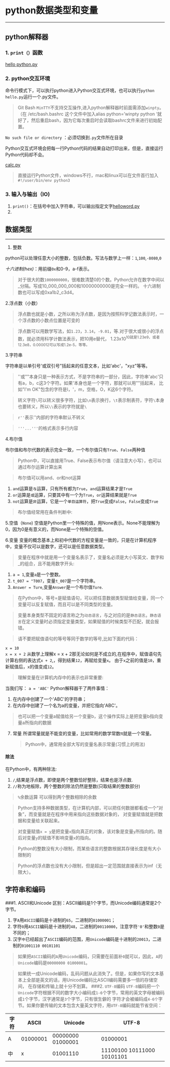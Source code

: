 # python数据类型和变量

---

## python解释器

### 1. `print（）`函数

[hello python.py](../helloword.py "hello python")

### 2. python交互环境

命令行模式下，可以执行python进入Python交互式环境，也可以执行`python hello.py`运行一个.py文件。

> Git Bash `MinTTY`不支持交互操作,进入python解释器时前面需添加`winpty`。（在 /etc/bash.bashrc 这个文件中加入alias python=’winpty python ‘就好了，然后重启bash，因为它每次重启时会读取bashrc文件来进行初始配置。

`No such file or directory` ：必须切换到`.py`文件所在目录

Python交互式环境会把每一行Python代码的结果自动打印出来，但是，直接运行Python代码却不会。

[calc.py](../calc.py "calc")

> 直接运行Python文件，windows不行，mac和linux可以在文件首行加入`#!/user/bin/env python3`

### 3. 输入与输出（IO)

1. `print()`：在括号中加入字符串，可以输出指定文字[helloword.py](../helloword.py "hello word")
2.

## 数据类型

---

1. 整数

python可以处理任意大小的整数，包括负数。写法与数学上一样：`1`,`100`,`-8080`,`0`

*十六进制(hex)*：用前缀`0x`和0-9，a-f表示。

> 对于很大的数`1000000000`，很难数清楚0的个数。Python允许在数字中间以_分隔。写成10_000_000_000和10000000000是完全一样的。 十六进制数也可以写成0xa1b2_c3d4。
>
2.浮点数（小数）
> 浮点数也就是小数，之所以称为浮点数，是因为按照科学记数法表示时，一个浮点数的小数点位置是可变的

> 浮点数可以用数学写法，如`1.23`，`3.14`，`-9.01`，等.对于很大或很小的浮点数，就必须用科学计数法表示，把10用e替代， 1.23x10<sup>10就是1.23e9，或者12.3e8，0.000012可以写成1.2e-5，等等。

3.字符串

字符串是以单引号'或双引号"括起来的任意文本，比如'abc'，"xyz"等等。
> ''或""本身只是一种表示方式，不是字符串的一部分，因此，字符串'abc'只有a，b，c这3个字符。如果'本身也是一个字符，那就可以用""括起来， 比如"I'm OK"包含的字符是I，'，m，空格，O，K这6个字符。

> 转义字符`\`可以转义很多字符，比如`\n`表示换行，`\t`表示制表符，字符`\`本身也要转义，所以`\\`表示的字符就是`\`

> `r''`表示''内部的字符串默认不转义

> `'''...'''`的格式表示多行内容

4.布尔值

布尔值和布尔代数的表示完全一致，一个布尔值只有`True`、`False`两种值
> Python中，可以直接用True、False表示布尔值（请注意大小写），也可以通过布尔运算计算出来

> 布尔值可以用and、or和not运算

1. `and`运算是`与`运算，只有所有都为`True`，`and`运算结果才是`True`
2. `or`运算是`或`运算，只要其中有一个为`True`，`or`运算结果就是`True`
3. `not`运算是`非`运算，它是一个`单目运算符`，把`True`变成`False`，`False`变成`True`

> 布尔值经常用在条件判断中:

5.空值（`None`)
空值是Python里一个特殊的值，用None表示。None不能理解为0，因为0是有意义的，而None是一个特殊的空值。

6.变量 变量的概念基本上和初中代数的方程变量是一致的，只是在计算机程序中，变量不仅可以是数字，还可以是任意数据类型。

> 变量在程序中就是用一个变量名表示了，变量名必须是大小写英文、数字和_的组合，且不能用数字开头:

1. `a = 1`,变量`a`是一个整数。
2. `t_007 = "T007`，变量`t_007`是一个字符串。
3. `Answer = Ture`,变量`Answer`是一个布尔值`Ture`.

> 在Python中，等号=是赋值语句，可以把任意数据类型赋值给变量，同一个变量可以反复赋值，而且可以是不同类型的变量。

> 变量本身类型不固定的语言称之为`动态语言`，与之对应的是`静态语言`。`静态语言`在定义变量时必须指定变量类型，如果赋值的时候类型不匹配，就会报错。

> 请不要把赋值语句的等号等同于数学的等号,比如下面的代码：

`x = 10`\
`x = x + 2`
从数学上理解x = x + 2那无论如何是不成立的,在程序中，赋值语句先计算右侧的表达式`x + 2`,，得到结果`12`，再赋给变量`x`。 由于`x`之前的值是`10`，重新赋值后，`x`的值变成`12`。

> 理解变量在计算机内存中的表示也非常重要:

当我们写：
`a = 'ABC'`
Python解释器干了两件事情：

1. 在内存中创建了一个'ABC'的字符串；
2. 在内存中创建了一个名为a的变量，并把它指向'ABC'。

>也可以把一个变量a赋值给另一个变量b，这个操作实际上是把变量b指向变量a所指向的数据

7. 常量
所谓常量就是不能变的变量，比如常用的数学常数π就是一个常量。
   >Python中，通常用全部大写的变量名表示常量(习惯上的用法)
   

#### 除法
在Python中，有两种除法:
1. `/`,结果是浮点数，即使是两个整数恰好整除，结果也是浮点数.
2. `//`称为地板除，两个整数的除法仍然是整数(只取结果的整数部分)
>`%`余数运算
可以得到两个整数相除的余数

>Python支持多种数据类型，在计算机内部，可以把任何数据都看成一个“对象”，而变量就是在程序中用来指向这些数据对象的，
对变量赋值就是把数据和变量给关联起来。

>对变量赋值`x = y`是把变量`x`指向真正的对象，该对象是变量`y`所指向的。随后对变量`y`的赋值不影响变量`x`的指向。

> Python的整数没有大小限制，而某些语言的整数根据其存储长度是有大小限制的

>Python的浮点数也没有大小限制，但是超出一定范围就直接表示为inf（无限大）。


## 字符串和编码
###1. ASCII和Unicode
 区别：ASCII编码是1个字节，而Unicode编码通常是2个字节。
   1.  字`A`用`ASCII`编码是十进制的`65`，二进制的`01000001`；
   2.  字符`0`用`ASCII`编码是十进制的`48`，二进制的`00110000`，注意字符`'0'`和整数`0`是不同的；
   3.  汉字`中`已经超出了`ASCII`编码的范围，用`Unicode`编码是十进制的`20013`，二进制的`01001110 00101101`
   > 如果把`ASCII`编码的`A`用`Unicode`编码，只需要在前面补`0`就可以，因此，`A`的`Unicode`编码是`00000000 01000001`。
   
   >如果统一成Unicode编码，乱码问题从此消失了。但是，如果你写的文本基本上全部是英文的话，用Unicode编码比ASCII编码需要多一倍的存储空间，
   在存储和传输上就十分不划算。
###2. `UTF-8`编码
>`UTF-8`编码把一个`Unicode`字符根据不同的数字大小编码成`1-6`个字节，常用的英文字母被编码成`1`个字节，汉字通常是`3`个字节，只有很生僻的
> 字符才会被编码成`4-6个`字节。如果你要传输的文本包含大量英文字符，用`UTF-8`编码就能节省空间：

| 字符 	| ASCII    	| Unicode           	| UTF-8                      	|
|------	|----------	|-------------------	|----------------------------	|
| A    	| 01000001 	| 00000000 01000001 	| 01000001                   	|
| 中   	| x        	| 01001110          	| 11100100 10111000 10101101 	|

